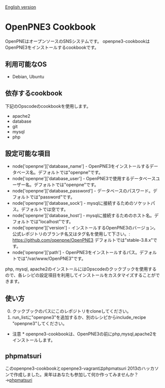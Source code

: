 [English version](https://github.com/77web/openpne3-cookbook/blob/master/README.md)

OpenPNE3 Cookbook
=====================

OpenPNEはオープンソースのSNSシステムです。
openpne3-cookbookはOpenPNE3をインストールするcookbookです。

利用可能なOS
---------------------

* Debian, Ubuntu

依存するcookbook
------------------

下記のOpscodeのcookbookを使用します。

* apache2
* database
* git
* mysql
* php

設定可能な項目
-----------------------

* node['openpne']['database_name'] - OpenPNE3をインストールするデータベース名。デフォルトでは"openpne"です。
* node['openpne']['database_user'] - OpenPNE3で使用するデータベースユーザー名。デフォルトでは"openpne"です。
* node['openpne']['database_password'] - データベースのパスワード。デフォルトでは"password"です。
* node['openpne']['database_sock'] - mysqlに接続するためのソケットパス。デフォルトでは空です。
* node['openpne']['database_host'] - mysqlに接続するためのホスト名。デフォルトでは"localhost"です。
* node['openpne']['version'] - インストールするOpenPNE3のバージョン。 公式レポジトリのブランチ名又はタグ名を使用して下さい。: https://github.com/openpne/OpenPNE3 デフォルトでは"stable-3.8.x"です。
* node['openpne']['path'] - OpenPNE3をインストールするパス。デフォルトでは"/var/www/OpenPNE3"です。

php, mysql, apache2のインストールにはOpscodeのクックブックを使用するので、各レシピの設定項目を利用してインストールをカスタマイズすることができます。

使い方
---------

0. クックブックのパスにこのレポジトリをcloneしてください。
1. run_listに"openpne3"を追加するか、別のレシピからinclude_recipe "openpne3"してください。

* 注意 *
openpne3-cookbookは、OpenPNE3の前にphp,mysql,apache2をインストールします。

phpmatsuri
-------------

このopenpne3-cookbookとopenpne3-vagrantはphpmatsuri 2013のハッカソンで作成しました。来年はあなたも参加して何か作ってみませんか？→[phpmatsuri](http://phpmatsuri.net)
